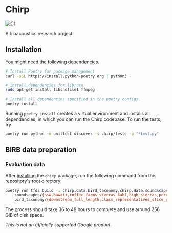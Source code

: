 # Chirp

![CI](https://github.com/google-research/perch/actions/workflows/ci.yml/badge.svg)

A bioacoustics research project.

## Installation

You might need the following dependencies.

```bash
# Install Poetry for package management
curl -sSL https://install.python-poetry.org | python3 -

# Install dependencies for librosa
sudo apt-get install libsndfile1 ffmpeg

# Install all dependencies specified in the poetry configs.
poetry install
```

Running `poetry install` creates a virtual environment and installs all
dependencies, in which you can run the Chirp codebase. To run the tests, try

```bash
poetry run python -m unittest discover -s chirp/tests -p "*test.py"
```

## BIRB data preparation

### Evaluation data

After [installing](#installation) the `chirp` package, run the following command from the repository's root directory:

```bash
poetry run tfds build -i chirp.data.bird_taxonomy,chirp.data.soundscapes \
    soundscapes/{ssw,hawaii,coffee_farms,sierras_kahl,high_sierras,peru}_full_length \
    bird_taxonomy/{downstream_full_length,class_representatives_slice_peaked}
```

The process should take 36 to 48 hours to complete and use around 256 GiB of disk space.

*This is not an officially supported Google product.*
